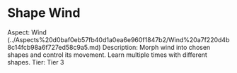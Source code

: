 # Shape Wind

Aspect: Wind (../Aspects%20d0baf0eb57fb40d1a0ea6e960f1847b2/Wind%20a7f220d4b8c14fcb98a6f727ed58c9a5.md)
Description: Morph wind into chosen shapes and control its movement. Learn multiple times with different shapes.
Tier: Tier 3